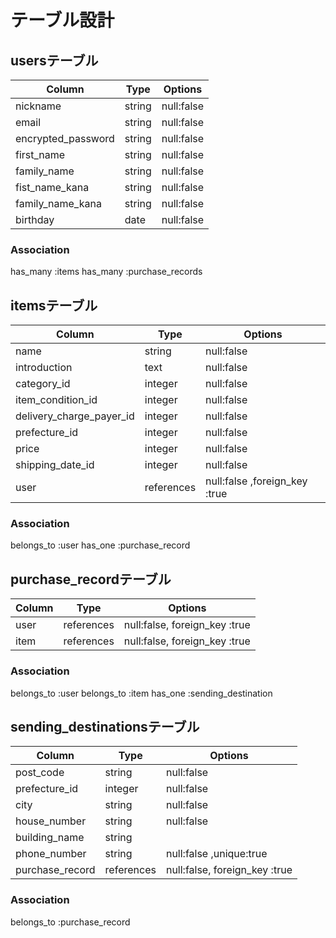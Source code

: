 # テーブル設計

## usersテーブル

|Column               |Type   |Options     |
| ------------------- | ----- | ---------- |
|nickname             |string |null:false  |
|email                |string |null:false  |
|encrypted_password   |string |null:false  |
|first_name           |string |null:false  |
|family_name          |string |null:false  |
|fist_name_kana       |string |null:false  |
|family_name_kana     |string |null:false  |
|birthday             |date   |null:false  |

### Association
has_many :items
has_many :purchase_records

## itemsテーブル

|Column                 |Type    |Options     |
| --------------------- | ------ | ---------- |
|name                    |string |null:false  |
|introduction            |text   |null:false  |
|category_id             |integer|null:false  |
|item_condition_id       |integer|null:false  |
|delivery_charge_payer_id|integer|null:false  |
|prefecture_id           |integer|null:false  |
|price                   |integer|null:false  |
|shipping_date_id        |integer|null:false  |
|user                    |references|null:false ,foreign_key :true|

### Association
belongs_to :user
has_one :purchase_record

## purchase_recordテーブル

|Column                 |Type       |Options                        |
| --------------------- | --------- | ----------------------------- |
|user                   |references |null:false, foreign_key :true  |
|item                   |references |null:false, foreign_key :true  |

### Association
belongs_to :user
belongs_to :item
has_one :sending_destination

## sending_destinationsテーブル

|Column         |Type   |Options     |
| ------------- | ----- | ---------- |
|post_code      |string |null:false  |
|prefecture_id  |integer|null:false  |
|city           |string |null:false  |
|house_number   |string |null:false  |
|building_name  |string |            |
|phone_number   |string |null:false ,unique:true  |
|purchase_record |references|null:false, foreign_key :true|

### Association
belongs_to :purchase_record